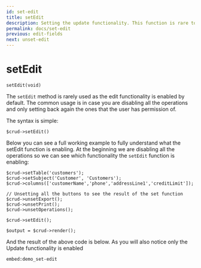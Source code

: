```yaml
---
id: set-edit
title: setEdit
description: Setting the update functionality. This function is rare to use as the default is already enabled.
permalink: docs/set-edit
previous: edit-fields
next: unset-edit
---
```


# setEdit

<pre><code class="language-php">setEdit(void)</code></pre>
The <code>setEdit</code> method is rarely used as the edit functionality is enabled by default. The common usage is in case you are disabling all the operations and only setting back again the ones that the user has permission of.

The syntax is simple:
<pre><code class="language-php">$crud->setEdit()</code></pre>

Below you can see a full working example to fully understand what the setEdit function is enabling. At the beginning we are disabling all the operations so we can see which functionality the <code>setEdit</code> function is enabling:

<pre><code class="language-php">$crud->setTable('customers');
$crud->setSubject('Customer', 'Customers');
$crud->columns(['customerName','phone','addressLine1','creditLimit']);

// Unsetting all the buttons to see the result of the set function
$crud->unsetExport();
$crud->unsetPrint();
$crud->unsetOperations();

$crud->setEdit();

$output = $crud->render();</code></pre>

And the result of the above code is below. As you will also notice only the Update functionality is enabled

`embed:demo_set-edit`